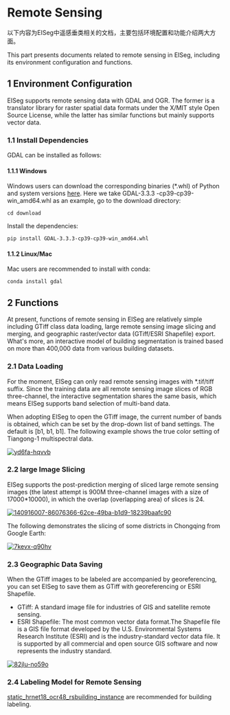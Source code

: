 # Remote Sensing

以下内容为EISeg中遥感垂类相关的文档，主要包括环境配置和功能介绍两大方面。

This part presents documents related to remote sensing in EISeg, including its environment configuration and functions.

## 1 Environment Configuration

EISeg supports remote sensing data with GDAL and OGR. The former is a translator library for raster spatial data formats under the X/MIT style Open Source License, while the latter has similar functions but mainly supports vector data.

### 1.1 Install Dependencies

GDAL can be installed as follows:

#### 1.1.1 Windows

Windows users can download the corresponding  binaries (*.whl) of Python and system versions [here](https://www.lfd.uci.edu/~gohlke/pythonlibs/#gdal). Here we take GDAL-3.3.3 -cp39-cp39-win_amd64.whl as an example, go to the download directory:

```
cd download
```

Install the dependencies:

```
pip install GDAL‑3.3.3‑cp39‑cp39‑win_amd64.whl
```

#### 1.1.2 Linux/Mac

Mac users are recommended to install with conda:

```
conda install gdal
```

## 2 Functions

At present, functions of remote sensing in EISeg are relatively simple including GTiff class data loading, large remote sensing image slicing and merging, and geographic raster/vector data (GTiff/ESRI Shapefile) export. What's more, an interactive model of building segmentation is trained based on more than 400,000 data from various building datasets.

### 2.1 Data Loading

For the moment, EISeg can only read remote sensing images with *.tif/tiff suffix. Since the training data are all remote sensing image slices of RGB three-channel, the interactive segmentation shares the same basis, which means EISeg supports band selection of multi-band data.

When adopting EISeg to open the GTiff image, the current number of bands is obtained, which can be set by the drop-down list of band settings. The default is [b1, b1, b1]. The following example shows the true color setting of Tiangong-1 multispectral data.

[![yd6fa-hqvvb](https://user-images.githubusercontent.com/71769312/141137443-a327309e-0987-4b2a-88fd-f698e08d3294.gif)](https://user-images.githubusercontent.com/71769312/141137443-a327309e-0987-4b2a-88fd-f698e08d3294.gif)

### 2.2 large Image Slicing

EISeg supports the post-prediction merging of sliced large remote sensing images (the latest attempt is 900M three-channel images with a size of 17000*10000), in which the overlap (overlapping area) of slices is 24.

[![140916007-86076366-62ce-49ba-b1d9-18239baafc90](https://user-images.githubusercontent.com/71769312/141139282-854dcb4f-bcab-4ccc-aa3c-577cc52ca385.png)](https://user-images.githubusercontent.com/71769312/141139282-854dcb4f-bcab-4ccc-aa3c-577cc52ca385.png)

The following demonstrates the slicing of some districts in Chongqing from Google Earth:

[![7kevx-q90hv](https://user-images.githubusercontent.com/71769312/141137447-60b305b1-a8ef-4b06-a45e-6db0b1ef2516.gif)](https://user-images.githubusercontent.com/71769312/141137447-60b305b1-a8ef-4b06-a45e-6db0b1ef2516.gif)

### 2.3 Geographic Data Saving

When the GTiff images to be labeled are accompanied by georeferencing, you can set EISeg to save them as GTiff with georeferencing or ESRI Shapefile.

- GTiff: A standard image file for industries of GIS and satellite remote sensing.
- ESRI Shapefile: The most common vector data format.The Shapefile file is a GIS file format developed by the U.S. Environmental Systems Research Institute (ESRI) and is the industry-standard vector data file. It is supported by all commercial and open source GIS software and now represents the industry standard.

[![82jlu-no59o](https://user-images.githubusercontent.com/71769312/141137726-76457454-5e9c-4ad0-85d6-d03f658ee63c.gif)](https://user-images.githubusercontent.com/71769312/141137726-76457454-5e9c-4ad0-85d6-d03f658ee63c.gif)

### 2.4 Labeling Model for Remote Sensing

[static_hrnet18_ocr48_rsbuilding_instance](https://paddleseg.bj.bcebos.com/eiseg/0.4/static_hrnet18_ocr48_rsbuilding_instance.zip) are recommended for building labeling.

